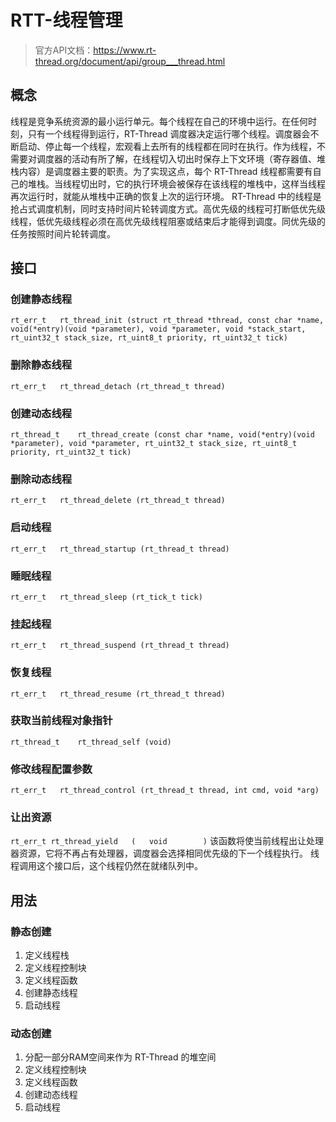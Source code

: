 # RTT-线程管理

>官方API文档：https://www.rt-thread.org/document/api/group___thread.html

## 概念
线程是竞争系统资源的最小运行单元。每个线程在自己的环境中运行。在任何时刻，只有一个线程得到运行，RT-Thread 调度器决定运行哪个线程。调度器会不断启动、停止每一个线程，宏观看上去所有的线程都在同时在执行。作为线程，不需要对调度器的活动有所了解，在线程切入切出时保存上下文环境（寄存器值、堆栈内容）是调度器主要的职责。为了实现这点，每个 RT-Thread 线程都需要有自己的堆栈。当线程切出时，它的执行环境会被保存在该线程的堆栈中，这样当线程再次运行时，就能从堆栈中正确的恢复上次的运行环境。
RT-Thread 中的线程是抢占式调度机制，同时支持时间片轮转调度方式。高优先级的线程可打断低优先级线程，低优先级线程必须在高优先级线程阻塞或结束后才能得到调度。同优先级的任务按照时间片轮转调度。

## 接口

### 创建静态线程
`rt_err_t 	rt_thread_init (struct rt_thread *thread, const char *name, void(*entry)(void *parameter), void *parameter, void *stack_start, rt_uint32_t stack_size, rt_uint8_t priority, rt_uint32_t tick)`

### 删除静态线程
`rt_err_t 	rt_thread_detach (rt_thread_t thread)`

### 创建动态线程
`rt_thread_t 	rt_thread_create (const char *name, void(*entry)(void *parameter), void *parameter, rt_uint32_t stack_size, rt_uint8_t priority, rt_uint32_t tick)`

### 删除动态线程
`rt_err_t 	rt_thread_delete (rt_thread_t thread)`

### 启动线程
`rt_err_t 	rt_thread_startup (rt_thread_t thread)`

### 睡眠线程
`rt_err_t 	rt_thread_sleep (rt_tick_t tick)`

### 挂起线程
`rt_err_t 	rt_thread_suspend (rt_thread_t thread)`

### 恢复线程
`rt_err_t 	rt_thread_resume (rt_thread_t thread)`

### 获取当前线程对象指针
`rt_thread_t 	rt_thread_self (void)`

### 修改线程配置参数
`rt_err_t 	rt_thread_control (rt_thread_t thread, int cmd, void *arg)`

### 让出资源
`rt_err_t rt_thread_yield	(	void 		)`
该函数将使当前线程出让处理器资源，它将不再占有处理器，调度器会选择相同优先级的下一个线程执行。 线程调用这个接口后，这个线程仍然在就绪队列中。

## 用法

### 静态创建
1. 定义线程栈
2. 定义线程控制块
3. 定义线程函数
4. 创建静态线程
5. 启动线程

### 动态创建
1. 分配一部分RAM空间来作为 RT-Thread 的堆空间
2. 定义线程控制块
3. 定义线程函数
4. 创建动态线程
5. 启动线程